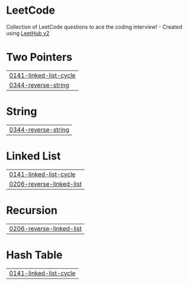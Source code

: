 # LeetCode
Collection of LeetCode questions to ace the coding interview! - Created using [LeetHub v2](https://github.com/arunbhardwaj/LeetHub-2.0)


# Two Pointers
|  |
| ------- |
| [0141-linked-list-cycle](https://github.com/DutchVandaline/LeetCode/tree/master/0141-linked-list-cycle) |
| [0344-reverse-string](https://github.com/DutchVandaline/LeetCode/tree/master/0344-reverse-string) |
# String
|  |
| ------- |
| [0344-reverse-string](https://github.com/DutchVandaline/LeetCode/tree/master/0344-reverse-string) |
# Linked List
|  |
| ------- |
| [0141-linked-list-cycle](https://github.com/DutchVandaline/LeetCode/tree/master/0141-linked-list-cycle) |
| [0206-reverse-linked-list](https://github.com/DutchVandaline/LeetCode/tree/master/0206-reverse-linked-list) |
# Recursion
|  |
| ------- |
| [0206-reverse-linked-list](https://github.com/DutchVandaline/LeetCode/tree/master/0206-reverse-linked-list) |
# Hash Table
|  |
| ------- |
| [0141-linked-list-cycle](https://github.com/DutchVandaline/LeetCode/tree/master/0141-linked-list-cycle) |